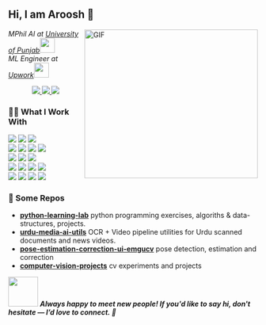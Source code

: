 <!-- 🚧 Banner Placeholder -->
<!-- ![Banner](main_image.jpeg) -->

<h2>Hi, I am Aroosh 👋 
<!-- <img   src="https://media.giphy.com/media/v1.Y2lkPTc5MGI3NjExbXJicGtlMG9hd2Z0ZGtreXVnNzIzdXgwNWhtajFxd2kzNjdncHVoMiZlcD12MV9naWZzX3NlYXJjaCZjdD1n/JNKwiQLCm4xM0HvS5Z/giphy.gif"    width="40" /> -->
</h2>

<img  height="300" width="350" alt="GIF" align="right" src="https://media.giphy.com/media/78XCFBGOlS6keY1Bil/giphy.gif" />

<p><em>MPhil AI at <a href="https://www.pu.edu.pk/">University of Punjab</a><img src="https://media.giphy.com/media/fYSnHlufseco8Fh93Z/giphy.gif" width="30">
</br>ML Engineer at <a href="https://www.upwork.com/">Upwork</a><img src="https://media.giphy.com/media/WUlplcMpOCEmTGBtBW/giphy.gif" width="30"> 
</em>
  
<p align="center">
  <a href="https://www.linkedin.com/in/arooshahmad-data">
    <img src="https://img.shields.io/badge/LinkedIn-0077B5?style=flat&logo=linkedin&logoColor=white" />
  </a>
  <a href="https://github.com/arooshahmad-data">
    <img src="https://img.shields.io/badge/GitHub-181717?style=flat&logo=github&logoColor=white" />
  </a>
  <!-- 
  <a href="https://www.instagram.com/arush_ahmd/">
    <img src="https://img.shields.io/badge/Instagram-E4405F?style=flat&logo=instagram&logoColor=white" />
  </a>
  <a href="https://leetcode.com/u/lP0jgopI3F/">
    <img src="https://img.shields.io/badge/LeetCode-FFA116?style=flat&logo=leetcode&logoColor=black" />
  </a> -->
  <a href="https://www.hackerrank.com/profile/arooshahmad_data">
    <img src="https://img.shields.io/badge/HackerRank-2EC866?style=flat&logo=hackerrank&logoColor=white" />
  </a>
</p>


### 👨‍💻 What I Work With

<p>
  <!-- Programming Languages -->
  <img src="https://img.shields.io/badge/Code-Python-informational?style=flat&logo=python&logoColor=white&color=2bbc8a" />
  <img src="https://img.shields.io/badge/Code-JavaScript-informational?style=flat&logo=javascript&logoColor=white&color=f7df1e" />
  <img src="https://img.shields.io/badge/Code-C%23-informational?style=flat&logo=csharp&logoColor=white&color=239120" />

  <!-- ML & Data Science -->
  <br>
  <img src="https://img.shields.io/badge/ML-PyTorch-informational?style=flat&logo=pytorch&logoColor=white&color=ee4c2c" />
  <img src="https://img.shields.io/badge/ML-TensorFlow-informational?style=flat&logo=tensorflow&logoColor=white&color=ff6f00" />
  <img src="https://img.shields.io/badge/ML-Scikit--learn-informational?style=flat&logo=scikit-learn&logoColor=white&color=f7931e" />
  <img src="https://img.shields.io/badge/Data-Pandas-informational?style=flat&logo=pandas&logoColor=white&color=2787db" /> <br>
  <img src="https://img.shields.io/badge/Data-NumPy-informational?style=flat&logo=numpy&logoColor=white&color=0cccc6" />
  
  <!-- Web Scraping -->
  <img src="https://img.shields.io/badge/Scraping-Selenium-informational?style=flat&logo=selenium&logoColor=white&color=43B02A" />
  <img src="https://img.shields.io/badge/Scraping-BeautifulSoup-informational?style=flat&logo=python&logoColor=white&color=4B8BBE" />

  <!-- Web & Platforms -->
  <br>
  <img src="https://img.shields.io/badge/Web-Django-informational?style=flat&logo=django&logoColor=white&color=099e16" />
  <img src="https://img.shields.io/badge/Web-.NET%20MVC-informational?style=flat&logo=dotnet&logoColor=white&color=512bd4" />
  <img src="https://img.shields.io/badge/Web-React-informational?style=flat&logo=react&logoColor=white&color=27cfdb" />
  <img src="https://img.shields.io/badge/Cloud-Azure%20ML-informational?style=flat&logo=microsoftazure&logoColor=white&color=0078D4" />

  <!-- Databases (Low Priority) -->
  <br>
  <img src="https://img.shields.io/badge/DB-MongoDB-informational?style=flat&logo=mongodb&logoColor=white&color=47A248" />
  <img src="https://img.shields.io/badge/DB-SQL-informational?style=flat&logo=sqlite&logoColor=white&color=003B57" />
  <img src="https://img.shields.io/badge/DB-PostgreSQL-informational?style=flat&logo=postgresql&logoColor=white&color=336791" />
  <img src="https://img.shields.io/badge/DB-MSSQL-informational?style=flat&logo=microsoftsqlserver&logoColor=white&color=CC2927" />
</p>


### 🚀 Some Repos

- [**python-learning-lab**](https://github.com/arooshahmad-data/python-learning-lab) python programming exercises, algoriths & data-structures, projects.
- [**urdu-media-ai-utils**](https://github.com/arooshahmad-data/urdu-media-ai-utils)  OCR + Video pipeline utilities for Urdu scanned documents and news videos.
- [**pose-estimation-correction-ui-emgucv**](https://github.com/arooshahmad-data/pose-estimation-correction-ui-emgucv) pose detection, estimation and correction
- [**computer-vision-projects**](https://github.com/arooshahmad-data/computer-vision-projects) cv experiments and projects

<img src="https://media.giphy.com/media/LnQjpWaON8nhr21vNW/giphy.gif" width="60"> <em><b>**Always happy to meet new people! If you'd like to say hi, don't hesitate — I’d love to connect. 🤝**
</em>
<!-- https://github.com/abhisheknaiidu/awesome-github-profile-readme?tab=readme-ov-file -->

